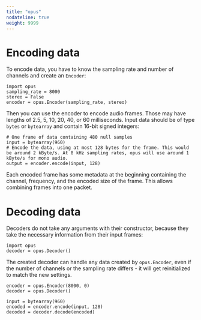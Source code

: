 ```yaml
---
title: "opus"
nodateline: true
weight: 9999
---
```


# Encoding data

To encode data, you have to know the sampling rate and number of channels and create an `Encoder`:

```
import opus
sampling_rate = 8000
stereo = False
encoder = opus.Encoder(sampling_rate, stereo)
```

Then you can use the encoder to encode audio frames. Those may have lengths of 2.5, 5, 10, 20, 40, or 60 milliseconds. Input data should be of type `bytes` or `bytearray` and contain 16-bit signed integers:

```
# One frame of data containing 480 null samples
input = bytearray(960)
# Encode the data, using at most 128 bytes for the frame. This would be around 2 kByte/s. At 8 kHz sampling rates, opus will use around 1 kByte/s for mono audio.
output = encoder.encode(input, 128)
```

Each encoded frame has some metadata at the beginning containing the channel,
frequency, and the encoded size of the frame. This allows combining frames
into one packet.

# Decoding data

Decoders do not take any arguments with their constructor, because they take the necessary information from their input frames:

```
import opus
decoder = opus.Decoder()
```

The created decoder can handle any data created by `opus.Encoder`, even if the
number of channels or the sampling rate differs - it will get reinitialized to
match the new settings.

```
encoder = opus.Encoder(8000, 0)
decoder = opus.Decoder()

input = bytearray(960)
encoded = encoder.encode(input, 128)
decoded = decoder.decode(encoded)
```
